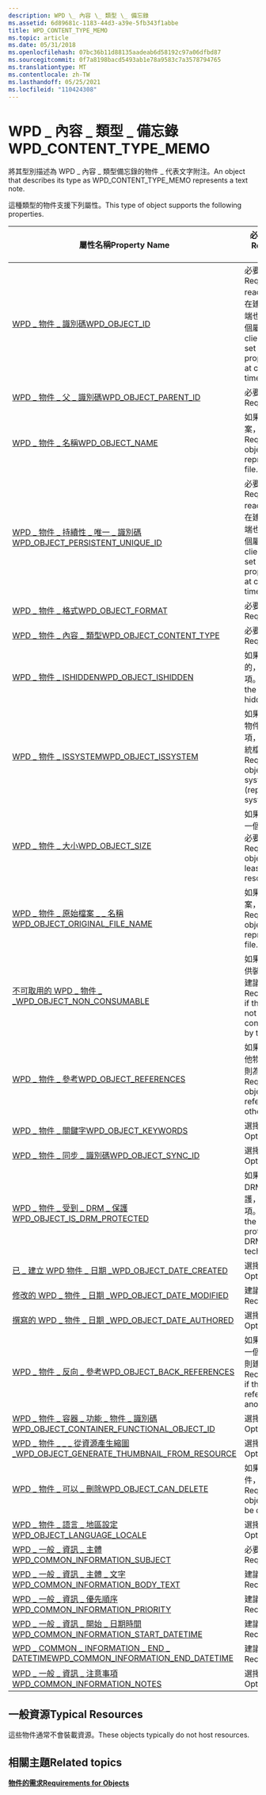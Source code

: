 ```yaml
---
description: WPD \_ 內容 \_ 類型 \_ 備忘錄
ms.assetid: 6d89681c-1183-44d3-a39e-5fb343f1abbe
title: WPD_CONTENT_TYPE_MEMO
ms.topic: article
ms.date: 05/31/2018
ms.openlocfilehash: 07bc36b11d88135aadeab6d58192c97a06dfbd87
ms.sourcegitcommit: 0f7a8198bacd5493ab1e78a9583c7a3578794765
ms.translationtype: MT
ms.contentlocale: zh-TW
ms.lasthandoff: 05/25/2021
ms.locfileid: "110424308"
---
```

# <a name="wpd_content_type_memo"></a><span data-ttu-id="321ec-103">WPD \_ 內容 \_ 類型 \_ 備忘錄</span><span class="sxs-lookup"><span data-stu-id="321ec-103">WPD\_CONTENT\_TYPE\_MEMO</span></span>

<span data-ttu-id="321ec-104">將其型別描述為 WPD \_ 內容 \_ 類型備忘錄的物件 \_ 代表文字附注。</span><span class="sxs-lookup"><span data-stu-id="321ec-104">An object that describes its type as WPD\_CONTENT\_TYPE\_MEMO represents a text note.</span></span>

<span data-ttu-id="321ec-105">這種類型的物件支援下列屬性。</span><span class="sxs-lookup"><span data-stu-id="321ec-105">This type of object supports the following properties.</span></span>



| <span data-ttu-id="321ec-106">屬性名稱</span><span class="sxs-lookup"><span data-stu-id="321ec-106">Property Name</span></span>      |   <span data-ttu-id="321ec-107">必要或選擇性</span><span class="sxs-lookup"><span data-stu-id="321ec-107">Required or Optional</span></span>      |
|-----------------------------------------------------------------------------------------------------------------------|--------------------------------------------------------------------------------|
| [<span data-ttu-id="321ec-108">WPD \_ 物件 \_ 識別碼</span><span class="sxs-lookup"><span data-stu-id="321ec-108">WPD\_OBJECT\_ID</span></span>](object-properties.md)                                                                | <span data-ttu-id="321ec-109">必要、唯讀。</span><span class="sxs-lookup"><span data-stu-id="321ec-109">Required, read-only.</span></span> <span data-ttu-id="321ec-110">即使在建立時，用戶端也無法設定這個屬性。</span><span class="sxs-lookup"><span data-stu-id="321ec-110">A client cannot set this property, even at creation time.</span></span> |
| [<span data-ttu-id="321ec-111">WPD \_ 物件 \_ 父 \_ 識別碼</span><span class="sxs-lookup"><span data-stu-id="321ec-111">WPD\_OBJECT\_PARENT\_ID</span></span>](object-properties.md)                                                 | <span data-ttu-id="321ec-112">必要。</span><span class="sxs-lookup"><span data-stu-id="321ec-112">Required.</span></span>                                                                      |
| [<span data-ttu-id="321ec-113">WPD \_ 物件 \_ 名稱</span><span class="sxs-lookup"><span data-stu-id="321ec-113">WPD\_OBJECT\_NAME</span></span>](object-properties.md)                                                            | <span data-ttu-id="321ec-114">如果物件代表檔案，則為必要。</span><span class="sxs-lookup"><span data-stu-id="321ec-114">Required if the object represents a file.</span></span>                                      |
| [<span data-ttu-id="321ec-115">WPD \_ 物件 \_ 持續性 \_ 唯一 \_ 識別碼</span><span class="sxs-lookup"><span data-stu-id="321ec-115">WPD\_OBJECT\_PERSISTENT\_UNIQUE\_ID</span></span>](object-properties.md)                          | <span data-ttu-id="321ec-116">必要、唯讀。</span><span class="sxs-lookup"><span data-stu-id="321ec-116">Required, read-only.</span></span> <span data-ttu-id="321ec-117">即使在建立時，用戶端也無法設定這個屬性。</span><span class="sxs-lookup"><span data-stu-id="321ec-117">A client cannot set this property even at creation time.</span></span>  |
| [<span data-ttu-id="321ec-118">WPD \_ 物件 \_ 格式</span><span class="sxs-lookup"><span data-stu-id="321ec-118">WPD\_OBJECT\_FORMAT</span></span>](object-properties.md)                                                        | <span data-ttu-id="321ec-119">必要。</span><span class="sxs-lookup"><span data-stu-id="321ec-119">Required.</span></span>                                                                      |
| [<span data-ttu-id="321ec-120">WPD \_ 物件 \_ 內容 \_ 類型</span><span class="sxs-lookup"><span data-stu-id="321ec-120">WPD\_OBJECT\_CONTENT\_TYPE</span></span>](object-properties.md)                                           | <span data-ttu-id="321ec-121">必要。</span><span class="sxs-lookup"><span data-stu-id="321ec-121">Required.</span></span>                                                                      |
| [<span data-ttu-id="321ec-122">WPD \_ 物件 \_ ISHIDDEN</span><span class="sxs-lookup"><span data-stu-id="321ec-122">WPD\_OBJECT\_ISHIDDEN</span></span>](object-properties.md)                                                    | <span data-ttu-id="321ec-123">如果物件是隱藏的，則為必要項。</span><span class="sxs-lookup"><span data-stu-id="321ec-123">Required if the object is hidden.</span></span>                                              |
| [<span data-ttu-id="321ec-124">WPD \_ 物件 \_ ISSYSTEM</span><span class="sxs-lookup"><span data-stu-id="321ec-124">WPD\_OBJECT\_ISSYSTEM</span></span>](object-properties.md)                                                    | <span data-ttu-id="321ec-125">如果物件為系統物件，則為必要項， (代表) 的系統檔案。</span><span class="sxs-lookup"><span data-stu-id="321ec-125">Required if the object is a system object (represents a system file).</span></span>          |
| [<span data-ttu-id="321ec-126">WPD \_ 物件 \_ 大小</span><span class="sxs-lookup"><span data-stu-id="321ec-126">WPD\_OBJECT\_SIZE</span></span>](object-properties.md)                                                            | <span data-ttu-id="321ec-127">如果物件至少有一個資源，則為必要項。</span><span class="sxs-lookup"><span data-stu-id="321ec-127">Required if the object has at least one resource.</span></span>                              |
| [<span data-ttu-id="321ec-128">WPD \_ 物件 \_ 原始檔案 \_ \_ 名稱</span><span class="sxs-lookup"><span data-stu-id="321ec-128">WPD\_OBJECT\_ORIGINAL\_FILE\_NAME</span></span>](object-properties.md)                              | <span data-ttu-id="321ec-129">如果物件代表檔案，則為必要。</span><span class="sxs-lookup"><span data-stu-id="321ec-129">Required if the object represents a file.</span></span>                                      |
| [<span data-ttu-id="321ec-130">不可取用的 WPD \_ 物件 \_ \_</span><span class="sxs-lookup"><span data-stu-id="321ec-130">WPD\_OBJECT\_NON\_CONSUMABLE</span></span>](object-properties.md)                                       | <span data-ttu-id="321ec-131">如果物件不打算供裝置取用，則建議使用。</span><span class="sxs-lookup"><span data-stu-id="321ec-131">Recommended if the object is not meant for consumption by the device.</span></span>          |
| [<span data-ttu-id="321ec-132">WPD \_ 物件 \_ 參考</span><span class="sxs-lookup"><span data-stu-id="321ec-132">WPD\_OBJECT\_REFERENCES</span></span>](object-properties.md)                                                | <span data-ttu-id="321ec-133">如果物件具有其他物件的參考，則為必要。</span><span class="sxs-lookup"><span data-stu-id="321ec-133">Required if the object has references to other objects.</span></span>                        |
| [<span data-ttu-id="321ec-134">WPD \_ 物件 \_ 關鍵字</span><span class="sxs-lookup"><span data-stu-id="321ec-134">WPD\_OBJECT\_KEYWORDS</span></span>](object-properties.md)                                                    | <span data-ttu-id="321ec-135">選擇性。</span><span class="sxs-lookup"><span data-stu-id="321ec-135">Optional.</span></span>                                                                      |
| [<span data-ttu-id="321ec-136">WPD \_ 物件 \_ 同步 \_ 識別碼</span><span class="sxs-lookup"><span data-stu-id="321ec-136">WPD\_OBJECT\_SYNC\_ID</span></span>](object-properties.md)                                                     | <span data-ttu-id="321ec-137">選擇性。</span><span class="sxs-lookup"><span data-stu-id="321ec-137">Optional.</span></span>                                                                      |
| [<span data-ttu-id="321ec-138">WPD \_ 物件 \_ 受到 \_ DRM \_ 保護</span><span class="sxs-lookup"><span data-stu-id="321ec-138">WPD\_OBJECT\_IS\_DRM\_PROTECTED</span></span>](object-properties.md)                                  | <span data-ttu-id="321ec-139">如果物件受到 DRM 技術的保護，則為必要項。</span><span class="sxs-lookup"><span data-stu-id="321ec-139">Required if the object is protected by DRM technology.</span></span>                         |
| [<span data-ttu-id="321ec-140">已 \_ 建立 WPD 物件 \_ 日期 \_</span><span class="sxs-lookup"><span data-stu-id="321ec-140">WPD\_OBJECT\_DATE\_CREATED</span></span>](object-properties.md)                                           | <span data-ttu-id="321ec-141">選擇性。</span><span class="sxs-lookup"><span data-stu-id="321ec-141">Optional.</span></span>                                                                      |
| [<span data-ttu-id="321ec-142">修改的 WPD \_ 物件 \_ 日期 \_</span><span class="sxs-lookup"><span data-stu-id="321ec-142">WPD\_OBJECT\_DATE\_MODIFIED</span></span>](object-properties.md)                                         | <span data-ttu-id="321ec-143">建議使用。</span><span class="sxs-lookup"><span data-stu-id="321ec-143">Recommended.</span></span>                                                                   |
| [<span data-ttu-id="321ec-144">撰寫的 WPD \_ 物件 \_ 日期 \_</span><span class="sxs-lookup"><span data-stu-id="321ec-144">WPD\_OBJECT\_DATE\_AUTHORED</span></span>](object-properties.md)                                         | <span data-ttu-id="321ec-145">選擇性。</span><span class="sxs-lookup"><span data-stu-id="321ec-145">Optional.</span></span>                                                                      |
| [<span data-ttu-id="321ec-146">WPD \_ 物件 \_ 反向 \_ 參考</span><span class="sxs-lookup"><span data-stu-id="321ec-146">WPD\_OBJECT\_BACK\_REFERENCES</span></span>](object-properties.md)                                                                | <span data-ttu-id="321ec-147">如果物件是由另一個物件參考，則建議使用。</span><span class="sxs-lookup"><span data-stu-id="321ec-147">Recommended if the object is referenced by another object.</span></span>                     |
| [<span data-ttu-id="321ec-148">WPD \_ 物件 \_ 容器 \_ 功能 \_ 物件 \_ 識別碼</span><span class="sxs-lookup"><span data-stu-id="321ec-148">WPD\_OBJECT\_CONTAINER\_FUNCTIONAL\_OBJECT\_ID</span></span>](object-properties.md)     | <span data-ttu-id="321ec-149">選擇性。</span><span class="sxs-lookup"><span data-stu-id="321ec-149">Optional.</span></span>                                                                      |
| [<span data-ttu-id="321ec-150">WPD \_ 物件 \_ \_ \_ 從資源產生縮圖 \_</span><span class="sxs-lookup"><span data-stu-id="321ec-150">WPD\_OBJECT\_GENERATE\_THUMBNAIL\_FROM\_RESOURCE</span></span>](object-properties.md) | <span data-ttu-id="321ec-151">選擇性。</span><span class="sxs-lookup"><span data-stu-id="321ec-151">Optional.</span></span>                                                                      |
| [<span data-ttu-id="321ec-152">WPD \_ 物件 \_ 可以 \_ 刪除</span><span class="sxs-lookup"><span data-stu-id="321ec-152">WPD\_OBJECT\_CAN\_DELETE</span></span>](object-properties.md)                                                                     | <span data-ttu-id="321ec-153">如果無法刪除物件，則為必要。</span><span class="sxs-lookup"><span data-stu-id="321ec-153">Required if the object cannot be deleted.</span></span>                                      |
| [<span data-ttu-id="321ec-154">WPD \_ 物件 \_ 語言 \_ 地區設定</span><span class="sxs-lookup"><span data-stu-id="321ec-154">WPD\_OBJECT\_LANGUAGE\_LOCALE</span></span>](object-properties.md)                                                                | <span data-ttu-id="321ec-155">選擇性。</span><span class="sxs-lookup"><span data-stu-id="321ec-155">Optional.</span></span>                                                                      |
| [<span data-ttu-id="321ec-156">WPD \_ 一般 \_ 資訊 \_ 主體</span><span class="sxs-lookup"><span data-stu-id="321ec-156">WPD\_COMMON\_INFORMATION\_SUBJECT</span></span>](object-properties.md)                                                            | <span data-ttu-id="321ec-157">必要。</span><span class="sxs-lookup"><span data-stu-id="321ec-157">Required.</span></span>                                                                      |
| [<span data-ttu-id="321ec-158">WPD \_ 一般 \_ 資訊 \_ 主體 \_ 文字</span><span class="sxs-lookup"><span data-stu-id="321ec-158">WPD\_COMMON\_INFORMATION\_BODY\_TEXT</span></span>](object-properties.md)                                                         | <span data-ttu-id="321ec-159">建議使用。</span><span class="sxs-lookup"><span data-stu-id="321ec-159">Recommended.</span></span>                                                                   |
| [<span data-ttu-id="321ec-160">WPD \_ 一般 \_ 資訊 \_ 優先順序</span><span class="sxs-lookup"><span data-stu-id="321ec-160">WPD\_COMMON\_INFORMATION\_PRIORITY</span></span>](object-properties.md)                                                           | <span data-ttu-id="321ec-161">建議使用。</span><span class="sxs-lookup"><span data-stu-id="321ec-161">Recommended.</span></span>                                                                   |
| [<span data-ttu-id="321ec-162">WPD \_ 一般 \_ 資訊 \_ 開始 \_ 日期時間</span><span class="sxs-lookup"><span data-stu-id="321ec-162">WPD\_COMMON\_INFORMATION\_START\_DATETIME</span></span>](object-properties.md)                                                    | <span data-ttu-id="321ec-163">建議使用。</span><span class="sxs-lookup"><span data-stu-id="321ec-163">Recommended.</span></span>                                                                   |
| [<span data-ttu-id="321ec-164">WPD \_ COMMON \_ INFORMATION \_ END \_ DATETIME</span><span class="sxs-lookup"><span data-stu-id="321ec-164">WPD\_COMMON\_INFORMATION\_END\_DATETIME</span></span>](object-properties.md)                                                      | <span data-ttu-id="321ec-165">建議使用。</span><span class="sxs-lookup"><span data-stu-id="321ec-165">Recommended.</span></span>                                                                   |
| [<span data-ttu-id="321ec-166">WPD \_ 一般 \_ 資訊 \_ 注意事項</span><span class="sxs-lookup"><span data-stu-id="321ec-166">WPD\_COMMON\_INFORMATION\_NOTES</span></span>](object-properties.md)                                                              | <span data-ttu-id="321ec-167">選擇性。</span><span class="sxs-lookup"><span data-stu-id="321ec-167">Optional.</span></span>                                                                      |



 

## <a name="typical-resources"></a><span data-ttu-id="321ec-168">一般資源</span><span class="sxs-lookup"><span data-stu-id="321ec-168">Typical Resources</span></span>

<span data-ttu-id="321ec-169">這些物件通常不會裝載資源。</span><span class="sxs-lookup"><span data-stu-id="321ec-169">These objects typically do not host resources.</span></span>

## <a name="related-topics"></a><span data-ttu-id="321ec-170">相關主題</span><span class="sxs-lookup"><span data-stu-id="321ec-170">Related topics</span></span>

<dl> <dt>

[<span data-ttu-id="321ec-171">**物件的需求**</span><span class="sxs-lookup"><span data-stu-id="321ec-171">**Requirements for Objects**</span></span>](requirements-for-objects.md)
</dt> </dl>

 

 



